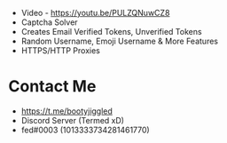 + Video - https://youtu.be/PULZQNuwCZ8
+ Captcha Solver
+ Creates Email Verified Tokens, Unverified Tokens
+ Random Username, Emoji Username & More Features
+ HTTPS/HTTP Proxies

# Contact Me
- https://t.me/bootyjiggled
- Discord Server (Termed xD)
- fed#0003 (1013333734281461770)
